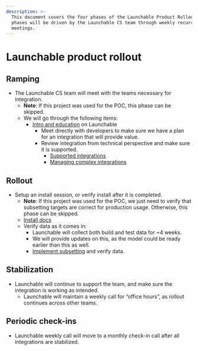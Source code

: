 ```yaml
---
description: >-
  This document covers the four phases of the Launchable Product Rollout. These
  phases will be driven by the Launchable CS team through weekly recurring
  meetings.
---
```


# Launchable product rollout

## **Ramping** <a href="#ramping" id="ramping"></a>

* The Launchable CS team will meet with the teams necessary for integration.
  * **Note**: If this project was used for the POC, this phase can be skipped.
  * We will go through the following items:
    * [Intro and education](https://www.launchableinc.com/predictive-test-selection) on Launchable
      * Meet directly with developers to make sure we have a plan for an integration that will provide value.
      * Review integration from technical perspective and make sure it is supported.
        * [Supported integrations](https://docs.launchableinc.com/resources/integrations)
        * [Managing complex integrations](https://docs.launchableinc.com/sending-data-to-launchable/managing-complex-test-session-layouts)

## **Rollout** <a href="#rollout" id="rollout"></a>

* Setup an install session, or verify install after it is completed.
  * **Note**: If this project was used for the POC, we just need to verify that subsetting targets are correct for production usage. Otherwise, this phase can be skipped.
  * [Install docs](https://docs.launchableinc.com/getting-started)
  * Verify data as it comes in:
    * Launchable will collect both build and test data for \~4 weeks.
    * We will provide updates on this, as the model could be ready earlier than this as well.
    * [Implement subsetting](https://docs.launchableinc.com/resources/cli-reference#subset) and verify data.

## **Stabilization** <a href="#stabilization" id="stabilization"></a>

* Launchable will continue to support the team, and make sure the integration is working as intended.
  * Launchable will maintain a weekly call for “office hours”, as rollout continues across other teams.

## **Periodic check-ins** <a href="#periodic-check-ins" id="periodic-check-ins"></a>

* Launchable weekly call will move to a monthly check-in call after all integrations are stabilized.
